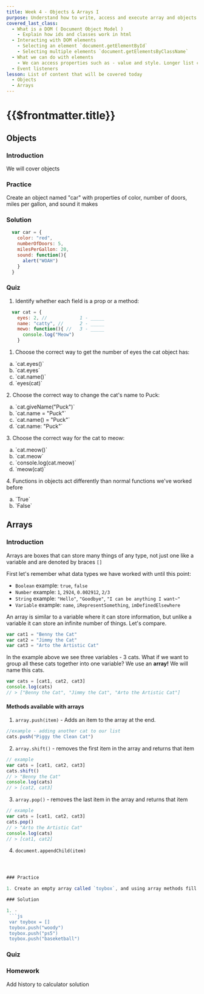 ```yaml
---
title: Week 4 - Objects & Arrays I
purpose: Understand how to write, access and execute array and objects
covered_last_class:
  - What is a DOM ( Document Object Model )
    - Explain how ids and classes work in html
  - Interacting with DOM elements
    - Selecting an element `document.getElementById`
    - Selecting multiple elements `document.getElementsByClassName`
  - What we can do with elements
    - We can access properties such as - value and style. Longer list can be found by calling .attributes
  - Event listeners
lesson: List of content that will be covered today
  - Objects
  - Arrays 
---
```


# {{$frontmatter.title}}

## Objects

### Introduction
We will cover objects

### Practice
Create an object named "car" with properties of color, number of doors, miles per gallon, and sound it makes

### Solution

```js
  var car = {
    color: "red",
    numberOfDoors: 5,
    milesPerGallon: 20,
    sound: function(){
      alert("WOAH")
    }
  }
```

### Quiz

1. Identify whether each field is a prop or a method:

```js
  var cat = {
    eyes: 2, //            1 - _____
    name: "catty", //      2 - _____
    mewo: function(){ //   3 - _____
      console.log("Meow")
    }
```

1. Choose the correct way to get the number of eyes the cat object has:
  <ol type="a">
    <li> `cat.eyes()` </li>
    <li> `cat.eyes` </li>
    <li> `cat.name()` </li>
    <li> `eyes(cat)` </li>
  </ol>
2. Choose the correct way to change the cat's name to Puck:
  <ol type="a">
    <li> `cat.giveName("Puck")` </li>
    <li> `cat.name = "Puck"` </li>
    <li> `cat.name() = "Puck"` </li>
    <li> `cat.name: "Puck"` </li>
  </ol>
3. Choose the correct way for the cat to meow:
  <ol type="a">
    <li> `cat.meow()` </li>
    <li> `cat.meow` </li>
    <li>  `console.log(cat.meow)` </li>
    <li> `meow(cat)` </li>
  </ol>
4. Functions in objects act differently than normal functions we've worked before
  <ol type="a">
    <li> `True` </li>
    <li> `False` </li>
  </ol>

## Arrays

### Introduction

Arrays are boxes that can store many things of any type, not just one like a variable and are denoted by braces `[]`

First let's remember what data types we have worked with until this point:
  - `Boolean` example: `true`, `false`
  - `Number` example: `1`, `2924`, `0.002912`, `2/3`
  - `String` example: `"Hello"`, `"Goodbye"`, `"I can be anything I want~"`
  - `Variable` example: `name`, `iRepresentSomething`, `imDefinedElsewhere`

An array is similar to a variable where it can store information, but unlike a variable it can store an infinite number of things. Let's compare. 

```js
var cat1 = "Benny the Cat"
var cat2 = "Jimmy the Cat"
var cat3 = "Arto the Artistic Cat"
```

In the example above we see three variables - 3 cats. What if we want to group all these cats together into one variable? We use an **array!** We will name this cats.

```js
var cats = [cat1, cat2, cat3]
console.log(cats)
// > ["Benny the Cat", "Jimmy the Cat", "Arto the Artistic Cat"]
```

#### Methods available with arrays

1. `array.push(item)` - Adds an item to the array at the end.
  ```js
  //example - adding another cat to our list
  cats.push("Piggy the Clean Cat")
  ```
2. `array.shift()` - removes the first item in the array and returns that item
  ```js
  // example
  var cats = [cat1, cat2, cat3]
  cats.shift()
  // > "Benny the Cat"
  console.log(cats)
  // > [cat2, cat3]
  ```
3. `array.pop()` - removes the last item in the array and returns that item
  ```js
  // example
  var cats = [cat1, cat2, cat3]
  cats.pop()
  // > "Arto the Artistic Cat"
  console.log(cats)
  // > [cat1, cat2]
  ```
4. `document.appendChild(item)`
  ```js
  
  

### Practice

1. Create an empty array called `toybox`, and using array methods fill it with the name of three toys.

### Solution

1. - 
   ```js
   var toybox = []
   toybox.push("woody")
   toybox.push("ps5")
   toybox.push("baseketball")
   ```

### Quiz


### Homework

Add history to calculator solution

